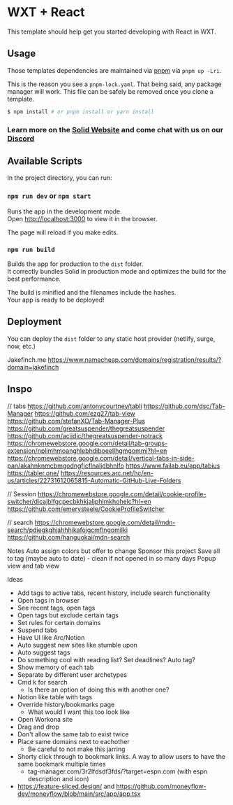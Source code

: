 # WXT + React

This template should help get you started developing with React in WXT.

## Usage

Those templates dependencies are maintained via [pnpm](https://pnpm.io) via `pnpm up -Lri`.

This is the reason you see a `pnpm-lock.yaml`. That being said, any package manager will work. This file can be safely be removed once you clone a template.

```bash
$ npm install # or pnpm install or yarn install
```

### Learn more on the [Solid Website](https://solidjs.com) and come chat with us on our [Discord](https://discord.com/invite/solidjs)

## Available Scripts

In the project directory, you can run:

### `npm run dev` or `npm start`

Runs the app in the development mode.<br>
Open [http://localhost:3000](http://localhost:3000) to view it in the browser.

The page will reload if you make edits.<br>

### `npm run build`

Builds the app for production to the `dist` folder.<br>
It correctly bundles Solid in production mode and optimizes the build for the best performance.

The build is minified and the filenames include the hashes.<br>
Your app is ready to be deployed!

## Deployment

You can deploy the `dist` folder to any static host provider (netlify, surge, now, etc.)

Jakefinch.me
https://www.namecheap.com/domains/registration/results/?domain=jakefinch
## Inspo
// tabs 
https://github.com/antonycourtney/tabli
https://github.com/dsc/Tab-Manager
https://github.com/ezg27/tab-view
https://github.com/stefanXO/Tab-Manager-Plus
https://github.com/greatsuspender/thegreatsuspender
https://github.com/aciidic/thegreatsuspender-notrack
https://chromewebstore.google.com/detail/tab-groups-extension/nplimhmoanghlebhdiboeellhgmgommi?hl=en
https://chromewebstore.google.com/detail/vertical-tabs-in-side-pan/akahnknmcbmgodngfjcflnaljdbhnlfo
https://www.failab.eu/app/tabius
https://tabler.one/
https://resources.arc.net/hc/en-us/articles/22731612065815-Automatic-GitHub-Live-Folders

// Session 
https://chromewebstore.google.com/detail/cookie-profile-switcher/dicajblfgcpecbkhkjaljphlmkhohelc?hl=en
https://github.com/emerysteele/CookieProfileSwitcher

// search
https://chromewebstore.google.com/detail/mdn-search/pdiegkghjahhhikafojgcmflngomilki
https://github.com/hanguokai/mdn-search

Notes
Auto assign colors but offer to change
Sponsor this project
Save all to tag (maybe auto to date) - clean if not opened in so many days
Popup view and tab view

Ideas
- Add tags to active tabs, recent history, include search functionality
- Open tags in browser
- See recent tags, open tags
- Open tags but exclude certain tags
- Set rules for certain domains
- Suspend tabs
- Have UI like Arc/Notion
- Auto suggest new sites like stumble upon
- Auto suggest tags
- Do something cool with reading list? Set deadlines? Auto tag?
- Show memory of each tab
- Separate by different user archetypes 
- Cmd k for search
  - Is there an option of doing this with another one? 
- Notion like table with tags
- Override history/bookmarks page
  - What would I want this too look like
- Open Workona site
- Drag and drop
- Don't allow the same tab to exist twice
- Place same domains next to eachother
  - Be careful to not make this jarring
- Shorty click through to bookmark links. A way to allow users to have the same bookmark multiple times
  - tag-manager.com/3r2lfdsdf3fds/?target=espn.com (with espn description and icon)
- https://feature-sliced.design/ and https://github.com/moneyflow-dev/moneyflow/blob/main/src/app/app.tsx